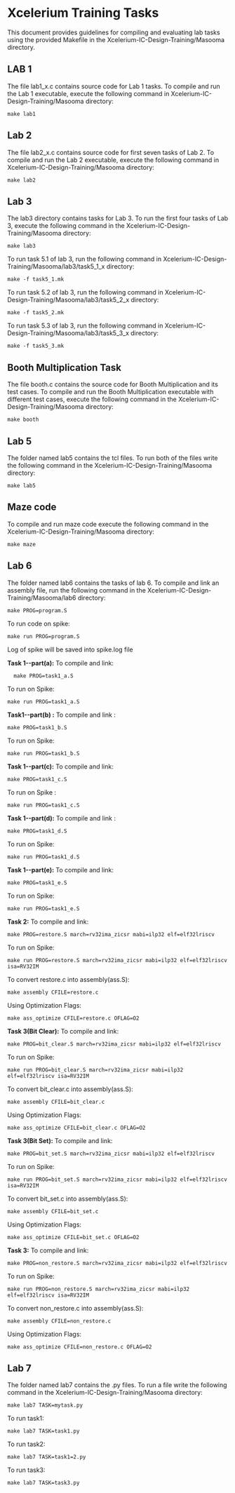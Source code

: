 
# Xcelerium Training Tasks

This document provides guidelines for compiling and evaluating lab tasks using the provided Makefile in the Xcelerium-IC-Design-Training/Masooma directory.


## LAB 1
The file lab1_x.c contains source code for Lab 1 tasks. To compile and run the Lab 1 executable, execute the following command in Xcelerium-IC-Design-Training/Masooma directory:

    make lab1

## Lab 2

The file lab2_x.c contains source code for first seven tasks of Lab 2. To compile and run the Lab 2 executable, execute the following command in Xcelerium-IC-Design-Training/Masooma directory:

    make lab2

## Lab 3

The lab3 directory contains tasks for Lab 3. To run the first four tasks of Lab 3, execute the following command in the Xcelerium-IC-Design-Training/Masooma directory:

    make lab3
To run task 5.1 of lab 3, run the following command in Xcelerium-IC-Design-Training/Masooma/lab3/task5_1_x directory:
 

    make -f task5_1.mk
To run task 5.2 of lab 3, run the following command in Xcelerium-IC-Design-Training/Masooma/lab3/task5_2_x directory:
 

    make -f task5_2.mk
To run task 5.3 of lab 3, run the following command in Xcelerium-IC-Design-Training/Masooma/lab3/task5_3_x directory:
 

    make -f task5_3.mk
   

## Booth Multiplication Task

The file booth.c contains the source code for Booth Multiplication and its test cases. To compile and run the Booth Multiplication executable with different test cases, execute the following command in the Xcelerium-IC-Design-Training/Masooma directory:

    make booth

## Lab 5

The folder named lab5 contains the tcl files. To run both of the files write the following command in the Xcelerium-IC-Design-Training/Masooma directory:

    make lab5
## 	Maze code
To compile and run maze code execute the following command in the Xcelerium-IC-Design-Training/Masooma directory:

    make maze
## Lab 6

The folder named lab6 contains the tasks of lab 6. To compile and link an assembly file, run the following command in the 
Xcelerium-IC-Design-Training/Masooma/lab6 directory:

    make PROG=program.S
  To run code on spike:

    make run PROG=program.S
Log of spike will be saved into spike.log file

**Task 1--part(a):**
 To compile and link:
 
      make PROG=task1_a.S

To run on Spike:

    make run PROG=task1_a.S

**Task1--part(b) :**
 To compile and link :
 
    make PROG=task1_b.S
To run on Spike:

    make run PROG=task1_b.S
**Task 1--part(c):**
 To compile and link:  
 
    make PROG=task1_c.S
 To run on Spike :

    make run PROG=task1_c.S
**Task 1--part(d):**
 To compile and link :
 
    make PROG=task1_d.S
  To run on Spike:

    make run PROG=task1_d.S
**Task 1--part(e):**
 To compile and link:
 
    make PROG=task1_e.S
  To run on Spike:

    make run PROG=task1_e.S
**Task 2:**
To compile and link:
  
    make PROG=restore.S march=rv32ima_zicsr mabi=ilp32 elf=elf32lriscv
 To run on Spike:

    make run PROG=restore.S march=rv32ima_zicsr mabi=ilp32 elf=elf32lriscv isa=RV32IM
To convert restore.c into assembly(ass.S):

    make assembly CFILE=restore.c
Using Optimization Flags:

    make ass_optimize CFILE=restore.c OFLAG=O2

  **Task 3(Bit Clear):**
  To compile and link:
  
    make PROG=bit_clear.S march=rv32ima_zicsr mabi=ilp32 elf=elf32lriscv
To run on Spike:

    make run PROG=bit_clear.S march=rv32ima_zicsr mabi=ilp32 elf=elf32lriscv isa=RV32IM
 To convert bit_clear.c into assembly(ass.S):

    make assembly CFILE=bit_clear.c
Using Optimization Flags:

    make ass_optimize CFILE=bit_clear.c OFLAG=O2
  **Task 3(Bit Set):**
  To compile and link:
  
    make PROG=bit_set.S march=rv32ima_zicsr mabi=ilp32 elf=elf32lriscv
To run on Spike:

    make run PROG=bit_set.S march=rv32ima_zicsr mabi=ilp32 elf=elf32lriscv isa=RV32IM

To convert bit_set.c into assembly(ass.S):

    make assembly CFILE=bit_set.c
Using Optimization Flags:

    make ass_optimize CFILE=bit_set.c OFLAG=O2
 **Task 3:**
 To compile and link:
    
    make PROG=non_restore.S march=rv32ima_zicsr mabi=ilp32 elf=elf32lriscv
To run on Spike:

    make run PROG=non_restore.S march=rv32ima_zicsr mabi=ilp32 elf=elf32lriscv isa=RV32IM

To convert non_restore.c into assembly(ass.S):

    make assembly CFILE=non_restore.c
Using Optimization Flags:

    make ass_optimize CFILE=non_restore.c OFLAG=O2

## Lab 7
The folder named lab7 contains the .py files. To run a file write the following command in the Xcelerium-IC-Design-Training/Masooma directory:

    make lab7 TASK=mytask.py
To run task1:

    make lab7 TASK=task1.py
To run task2:

    make lab7 TASK=task1=2.py
To run task3:

    make lab7 TASK=task3.py

